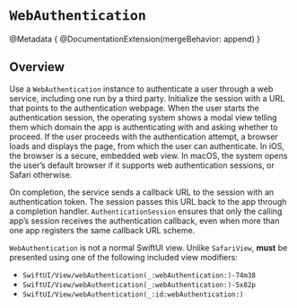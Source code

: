 #  ``WebAuthentication``

@Metadata {
    @DocumentationExtension(mergeBehavior: append)
}

## Overview

Use a `WebAuthentication` instance to authenticate a user through a web service, including one run by a third party. Initialize the session with a URL that points to the authentication webpage. When the user starts the authentication session, the operating system shows a modal view telling them which domain the app is authenticating with and asking whether to proceed. If the user proceeds with the authentication attempt, a browser loads and displays the page, from which the user can authenticate. In iOS, the browser is a secure, embedded web view. In macOS, the system opens the user’s default browser if it supports web authentication sessions, or Safari otherwise.

On completion, the service sends a callback URL to the session with an authentication token. The session passes this URL back to the app through a completion handler. `AuthenticationSession` ensures that only the calling app’s session receives the authentication callback, even when more than one app registers the same callback URL scheme.

`WebAuthentication` is not a normal SwiftUI view. Unlike ``SafariView``, **must** be presented using one of the following included view modifiers:

- ``SwiftUI/View/webAuthentication(_:webAuthentication:)-74m38``
- ``SwiftUI/View/webAuthentication(_:webAuthentication:)-5x82p``
- ``SwiftUI/View/webAuthentication(_:id:webAuthentication:)``
